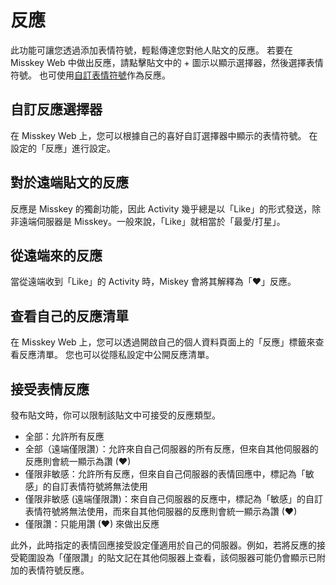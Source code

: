 # 反應

此功能可讓您透過添加表情符號，輕鬆傳達您對他人貼文的反應。
若要在 Misskey Web 中做出反應，請點擊貼文中的 + 圖示以顯示選擇器，然後選擇表情符號。
也可使用[自訂表情符號](./custom-emoji.md)作為反應。

## 自訂反應選擇器

在 Misskey Web 上，您可以根據自己的喜好自訂選擇器中顯示的表情符號。
在設定的「反應」進行設定。

## 對於遠端貼文的反應

反應是 Misskey 的獨創功能，因此 Activity 幾乎總是以「Like」的形式發送，除非遠端伺服器是 Misskey。一般來說，「Like」就相當於「最愛/打星」。

## 從遠端來的反應

當從遠端收到「Like」的 Activity 時，Miskey 會將其解釋為「❤」反應。

## 查看自己的反應清單

在 Misskey Web 上，您可以透過開啟自己的個人資料頁面上的「反應」標籤來查看反應清單。
您也可以從隱私設定中公開反應清單。

## 接受表情反應

發布貼文時，你可以限制該貼文中可接受的反應類型。

- 全部：允許所有反應
- 全部（遠端僅限讚）：允許來自自己伺服器的所有反應，但來自其他伺服器的反應則會統一顯示為讚 (❤)
- 僅限非敏感：允許所有反應，但來自自己伺服器的表情回應中，標記為「敏感」的自訂表情符號將無法使用
- 僅限非敏感 (遠端僅限讚)：來自自己伺服器的反應中，標記為「敏感」的自訂表情符號將無法使用，而來自其他伺服器的反應則會統一顯示為讚 (❤)
- 僅限讚：只能用讚 (❤) 來做出反應

此外，此時指定的表情回應接受設定僅適用於自己的伺服器。例如，若將反應的接受範圍設為「僅限讚」的貼文記在其他伺服器上查看，該伺服器可能仍會顯示已附加的表情符號反應。
